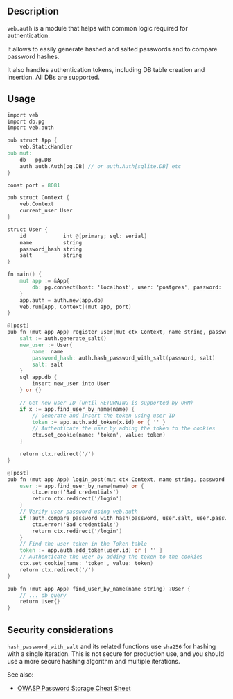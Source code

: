 ## Description

`veb.auth` is a module that helps with common logic required for authentication.

It allows to easily generate hashed and salted passwords and to compare password hashes.

It also handles authentication tokens, including DB table creation and insertion.
All DBs are supported.

## Usage

```v
import veb
import db.pg
import veb.auth

pub struct App {
	veb.StaticHandler
pub mut:
	db   pg.DB
	auth auth.Auth[pg.DB] // or auth.Auth[sqlite.DB] etc
}

const port = 8081

pub struct Context {
	veb.Context
	current_user User
}

struct User {
	id            int @[primary; sql: serial]
	name          string
	password_hash string
	salt          string
}

fn main() {
	mut app := &App{
		db: pg.connect(host: 'localhost', user: 'postgres', password: '', dbname: 'postgres')!
	}
	app.auth = auth.new(app.db)
	veb.run[App, Context](mut app, port)
}

@[post]
pub fn (mut app App) register_user(mut ctx Context, name string, password string) veb.Result {
	salt := auth.generate_salt()
	new_user := User{
		name: name
		password_hash: auth.hash_password_with_salt(password, salt)
		salt: salt
	}
	sql app.db {
		insert new_user into User
	} or {}

	// Get new user ID (until RETURNING is supported by ORM)
	if x := app.find_user_by_name(name) {
		// Generate and insert the token using user ID
		token := app.auth.add_token(x.id) or { '' }
		// Authenticate the user by adding the token to the cookies
		ctx.set_cookie(name: 'token', value: token)
	}

	return ctx.redirect('/')
}

@[post]
pub fn (mut app App) login_post(mut ctx Context, name string, password string) veb.Result {
	user := app.find_user_by_name(name) or {
		ctx.error('Bad credentials')
		return ctx.redirect('/login')
	}
	// Verify user password using veb.auth
	if !auth.compare_password_with_hash(password, user.salt, user.password_hash) {
		ctx.error('Bad credentials')
		return ctx.redirect('/login')
	}
	// Find the user token in the Token table
	token := app.auth.add_token(user.id) or { '' }
	// Authenticate the user by adding the token to the cookies
	ctx.set_cookie(name: 'token', value: token)
	return ctx.redirect('/')
}

pub fn (mut app App) find_user_by_name(name string) ?User {
	// ... db query
	return User{}
}
```

## Security considerations

`hash_password_with_salt` and its related functions use `sha256` for hashing with a single
iteration. This is not secure for production use, and you should use a more secure hashing
algorithm and multiple iterations.

See also:
- [OWASP Password Storage Cheat Sheet](https://cheatsheetseries.owasp.org/cheatsheets/Password_Storage_Cheat_Sheet.html)
